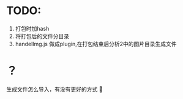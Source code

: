 # TODO:
1. 打包时加hash
2. 将打包后的文件分目录
3. handelImg.js 做成plugin,在打包结束后分析2中的图片目录生成文件
# ？
生成文件怎么导入，有没有更好的方式 🤔